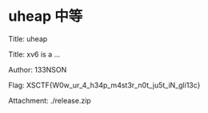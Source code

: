 # uheap 中等

Title:
uheap

Title:
xv6 is a ...

Author:
133NSON

Flag:
XSCTF{W0w_ur_4_h34p_m4st3r_n0t_ju5t_iN_gli13c}

Attachment:
./release.zip
